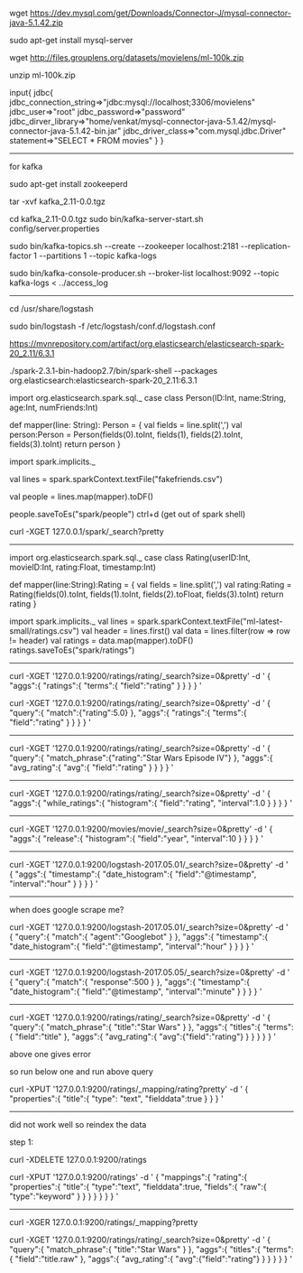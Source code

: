 wget https://dev.mysql.com/get/Downloads/Connector-J/mysql-connector-java-5.1.42.zip

sudo apt-get install mysql-server

wget http://files.grouplens.org/datasets/movielens/ml-100k.zip

unzip ml-100k.zip


input{
	jdbc{
		jdbc_connection_string=>"jdbc:mysql://localhost;3306/movielens"
		jdbc_user=>"root"
		jdbc_password=>"password"
		jdbc_dirver_library=>"home/venkat/mysql-connector-java-5.1.42/mysql-connector-java-5.1.42-bin.jar"
		jdbc_driver_class=>"com.mysql.jdbc.Driver"
		statement=>"SELECT * FROM movies"
	}
}


************************

for kafka

sudo apt-get install zookeeperd

tar -xvf kafka_2.11-0.0.tgz

cd kafka_2.11-0.0.tgz
sudo bin/kafka-server-start.sh config/server.properties

sudo bin/kafka-topics.sh --create --zookeeper localhost:2181 --replication-factor 1 --partitions 1 --topic kafka-logs

sudo bin/kafka-console-producer.sh --broker-list localhost:9092 --topic kafka-logs < ../access_log

************************
cd /usr/share/logstash

sudo bin/logstash -f /etc/logstash/conf.d/logstash.conf


https://mvnrepository.com/artifact/org.elasticsearch/elasticsearch-spark-20_2.11/6.3.1


./spark-2.3.1-bin-hadoop2.7/bin/spark-shell --packages org.elasticsearch:elasticsearch-spark-20_2.11:6.3.1


import org.elasticsearch.spark.sql._
case class Person(ID:Int, name:String, age:Int, numFriends:Int)

def mapper(line: String): Person = {
	val fields = line.split(',')
	val person:Person = Person(fields(0).toInt, fields(1), fields(2).toInt, fields(3).toInt)
	return person
}

import spark.implicits._

val lines = spark.sparkContext.textFile("fakefriends.csv")

val people = lines.map(mapper).toDF()

people.saveToEs("spark/people")
ctrl+d (get out of spark shell)

curl -XGET 127.0.0.1/spark/_search?pretty

******************************************

import org.elasticsearch.spark.sql._
case class Rating(userID:Int, movieID:Int, rating:Float, timestamp:Int)

def mapper(line:String):Rating = {
	val fields = line.split(',')
	val rating:Rating = Rating(fields(0).toInt, fields(1).toInt, fields(2).toFloat, fields(3).toInt)
	return rating
}

import spark.implicits._
val lines = spark.sparkContext.textFile("ml-latest-small/ratings.csv")
val header = lines.first()
val data = lines.filter(row => row != header)
val ratings = data.map(mapper).toDF()
ratings.saveToEs("spark/ratings")

***************************
curl -XGET '127.0.0.1:9200/ratings/rating/_search?size=0&pretty' -d '
{
	"aggs":{
		"ratings":{
			"terms":{
				"field":"rating"
			}
		}
	}
}
'

curl -XGET '127.0.0.1:9200/ratings/rating/_search?size=0&pretty' -d '
{
	"query":{
		"match":{"rating":5.0}
	},
	"aggs":{
		"ratings":{
			"terms":{
				"field":"rating"
			}
		}
	}
}
'

*******************
curl -XGET '127.0.0.1:9200/ratings/rating/_search?size=0&pretty' -d '
{
	"query":{
		"match_phrase":{"rating":"Star Wars Episode IV"}
	},
	"aggs":{
		"avg_rating":{
			"avg":{
				"field":"rating"
			}
		}
	}
}
'
***********************
curl -XGET '127.0.0.1:9200/ratings/rating/_search?size=0&pretty' -d '
{
	"aggs":{
		"while_ratings":{
			"histogram":{
				"field":"rating",
				"interval":1.0
			}
		}
	}
}
'

*******************

curl -XGET '127.0.0.1:9200/movies/movie/_search?size=0&pretty' -d '
{
	"aggs":{
		"release":{
			"histogram":{
				"field":"year",
				"interval":10
			}
		}
	}
}
'

******************************
curl -XGET '127.0.0.1:9200/logstash-2017.05.01/_search?size=0&pretty' -d '
{
	"aggs":{
		"timestamp":{
			"date_histogram":{
				"field":"@timestamp",
				"interval":"hour"
			}
		}
	}
}
'

*************************************

when does google scrape me?

curl -XGET '127.0.0.1:9200/logstash-2017.05.01/_search?size=0&pretty' -d '
{
	"query":{
		"match":{
			"agent":"Googlebot"
		}
	},
	"aggs":{
		"timestamp":{
			"date_histogram":{
				"field":"@timestamp",
				"interval":"hour"
			}
		}
	}
}
'
******************************
curl -XGET '127.0.0.1:9200/logstash-2017.05.05/_search?size=0&pretty' -d '
{
	"query":{
		"match":{
			"response":500
		}
	},
	"aggs":{
		"timestamp":{
			"date_histogram":{
				"field":"@timestamp",
				"interval":"minute"
			}
		}
	}
}
'
********************************
curl -XGET '127.0.0.1:9200/ratings/rating/_search?size=0&pretty' -d '
{
	"query":{
		"match_phrase":{
			"title":"Star Wars"
		}
	},
	"aggs":{
		"titles":{
			"terms":{
				"field":"title"
			},
			"aggs":{
				"avg_rating":{
					"avg":{"field":"rating"}
				}
			}
		}
	}
}
'

above one gives error

so run below one and run above query

curl -XPUT '127.0.0.1:9200/ratings/_mapping/rating?pretty' -d '
{
	"properties":{
		"title":{
			"type": "text",
			"fielddata":true
		}
	}
}
'

****************************
did not work well so reindex the data

step 1:

curl -XDELETE 127.0.0.1:9200/ratings

curl -XPUT '127.0.0.1:9200/ratings' -d '
{
	"mappings":{
		"rating":{
			"properties":{
				"title":{
					"type":"text",
					"fielddata":true,
					"fields":{
						"raw":{
							"type":"keyword"
						}
					}
				}
			}
		}
	}
}
'
********************************
curl -XGER 127.0.0.1:9200/ratings/_mapping?pretty

curl -XGET '127.0.0.1:9200/ratings/rating/_search?size=0&pretty' -d '
{
	"query":{
		"match_phrase":{
			"title":"Star Wars"
		}
	},
	"aggs":{
		"titles":{
			"terms":{
				"field":"title.raw"
			},
			"aggs":{
				"avg_rating":{
					"avg":{"field":"rating"}
				}
			}
		}
	}
}
'
